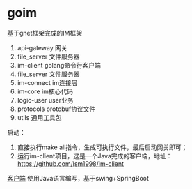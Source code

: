 # goim

基于gnet框架完成的IM框架

1. api-gateway 网关
2. file_server 文件服务器
3. im-client golang命令行客户端
4. file_server 文件服务器
5. im-connect im连接层
6. im-core im核心代码
7. logic-user user业务
8. protocols protobuf协议文件
9. utils 通用工具包

启动：
1. 直接执行make all指令，生成可执行文件，最后启动网关即可；
2. 运行im-client项目，这是一个Java完成的客户端，地址：https://github.com/lsm1998/im-client

[客户端](https://github.com/lsm1998/im-client) 使用Java语言编写，基于swing+SpringBoot